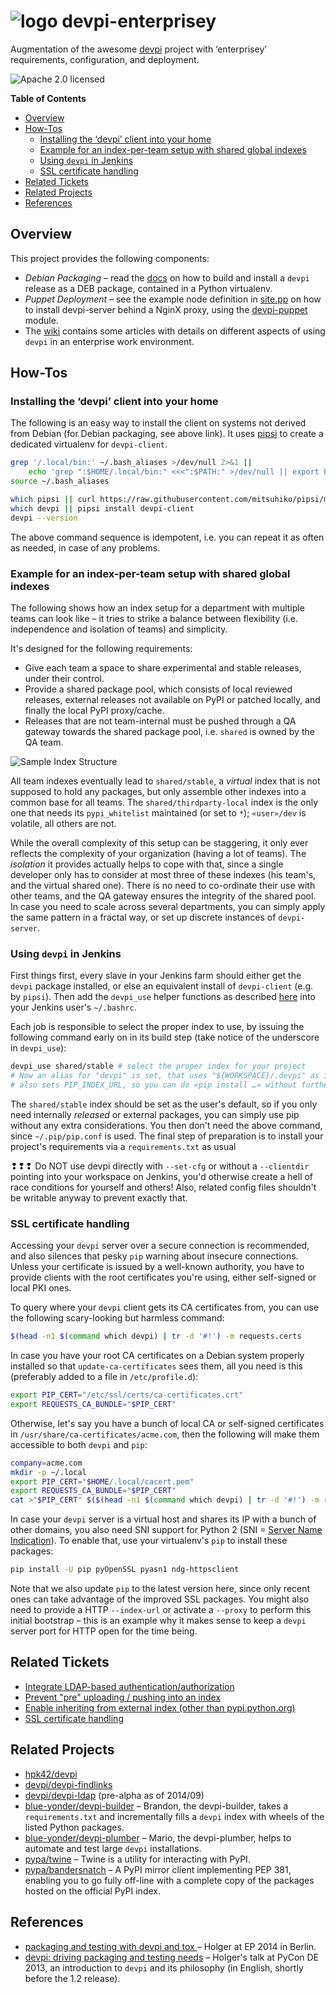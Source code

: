 # ![logo](https://raw.githubusercontent.com/jhermann/devpi-enterprisey/master/doc/static/logo-32.png) devpi-enterprisey

Augmentation of the awesome [devpi](http://doc.devpi.net/latest/) project
with ‘enterprisey’ requirements, configuration, and deployment.

![Apache 2.0 licensed](http://img.shields.io/badge/license-Apache_2.0-red.svg)

**Table of Contents**

- [Overview](#user-content-overview)
- [How-Tos](#user-content-how-tos)
    - [Installing the ‘devpi’ client into your home](#user-content-installing-the-devpi-client-into-your-home)
    - [Example for an index-per-team setup with shared global indexes](#user-content-example-for-an-index-per-team-setup-with-shared-global-indexes)
    - [Using `devpi` in Jenkins](#user-content-using-devpi-in-jenkins)
    - [SSL certificate handling](#user-content-ssl-certificate-handling)
- [Related Tickets](#user-content-related-tickets)
- [Related Projects](#user-content-related-projects)
- [References](#user-content-references)


## Overview

This project provides the following components:

* *Debian Packaging* – read the [docs](https://github.com/jhermann/devpi-enterprisey/tree/master/debianized-devpi) on how to build and install a `devpi` release as a DEB package, contained in a Python virtualenv.
* *Puppet Deployment* – see the example node definition in [site.pp](https://github.com/jhermann/devpi-puppet/blob/master/site.pp) on how to install devpi-server behind a NginX proxy, using the [devpi-puppet](https://github.com/jhermann/devpi-puppet) module.
* The [wiki](https://github.com/jhermann/devpi-enterprisey/wiki) contains some articles with details on different aspects of using `devpi` in an enterprise work environment.


## How-Tos

### Installing the ‘devpi’ client into your home

The following is an easy way to install the client on systems not derived from Debian (for Debian packaging, see above link).
It uses [pipsi](https://github.com/mitsuhiko/pipsi) to create a dedicated virtualenv for `devpi-client`.

```sh
grep '/.local/bin:' ~/.bash_aliases >/dev/null 2>&1 ||
    echo 'grep ":$HOME/.local/bin:" <<<":$PATH:" >/dev/null || export PATH="$HOME/.local/bin:$PATH"' >>~/.bash_aliases
source ~/.bash_aliases

which pipsi || curl https://raw.githubusercontent.com/mitsuhiko/pipsi/master/get-pipsi.py | python
which devpi || pipsi install devpi-client
devpi --version
```

The above command sequence is idempotent, i.e. you can repeat it as often as needed, in case of any problems.


### Example for an index-per-team setup with shared global indexes

The following shows how an index setup for a department with multiple teams can look like
– it tries to strike a balance between flexibility (i.e. independence and isolation of teams) and simplicity.

It's designed for the following requirements:

* Give each team a space to share experimental and stable releases, under their control.
* Provide a shared package pool, which consists of local reviewed releases, external releases not available on PyPI or patched locally, and finally the local PyPI proxy/cache.
* Releases that are not team-internal must be pushed through a QA gateway towards the shared package pool, i.e. `shared` is owned by the QA team.

![Sample Index Structure](https://raw.githubusercontent.com/jhermann/devpi-enterprisey/master/doc/static/repo-structure.png)

All team indexes eventually lead to `shared/stable`, a *virtual* index that is not supposed to hold any packages,
but only assemble other indexes into a common base for all teams.
The `shared/thirdparty-local` index is the only one that needs its `pypi_whitelist` maintained (or set to `*`);
`«user»/dev` is volatile, all others are not.

While the overall complexity of this setup can be staggering, it only ever reflects the complexity of your organization
(having a lot of teams). The *isolation* it provides actually helps to cope with that, since a single developer
only has to consider at most three of these indexes (his team's, and the virtual shared one).
There is no need to co-ordinate their use with other teams, and the QA gateway ensures the integrity of the shared pool.
In case you need to scale across several departments, you can simply apply the same pattern in a fractal way,
or set up discrete instances of `devpi-server`.


### Using `devpi` in Jenkins

First things first, every slave in your Jenkins farm should either get the `devpi` package installed,
or else an equivalent install of `devpi-client` (e.g. by `pipsi`).
Then add the `devpi_use` helper functions as described [here](https://github.com/jhermann/devpi-enterprisey/wiki/DevPIandJenkins)
into your Jenkins user's `~/.bashrc`.

Each job is responsible to select the proper index to use, by issuing the following command early on in its build step (take notice of the underscore in `devpi_use`):

```sh
devpi_use shared/stable # select the proper index for your project
# Now an alias for "devpi" is set, that uses "${WORKSPACE}/.devpi" as its clientdir;
# also sets PIP_INDEX_URL, so you can do «pip install …» without further thoughts.
```

The `shared/stable` index should be set as the user's default, so if you only need internally *released* or external packages, you can simply use pip without any extra considerations. You then don't need the above command, since `~/.pip/pip.conf` is used.
The final step of preparation is to install your project's requirements via a `requirements.txt` as usual

❢❢❢ Do NOT use devpi directly with `--set-cfg` or without a `--clientdir` pointing into your workspace on Jenkins, you'd otherwise create a hell of race conditions for yourself and others! Also, related config files shouldn't be writable anyway to prevent exactly that.


### SSL certificate handling

Accessing your `devpi` server over a secure connection is recommended, and also silences that pesky `pip` warning about insecure connections. Unless your certificate is issued by a well-known authority, you have to provide clients with the root certificates you're using, either self-signed or local PKI ones.

To query where your `devpi` client gets its CA certificates from, you can use the following scary-looking but harmless command:

```sh
$(head -n1 $(command which devpi) | tr -d '#!') -m requests.certs
```

In case you have your root CA certificates on a Debian system properly installed so that `update-ca-certificates` sees them, all you need is this (preferably added to a file in `/etc/profile.d`):

```sh
export PIP_CERT="/etc/ssl/certs/ca-certificates.crt"
export REQUESTS_CA_BUNDLE="$PIP_CERT"
```

Otherwise, let's say you have a bunch of local CA or self-signed certificates in `/usr/share/ca-certificates/acme.com`, then the following will make them accessible to both `devpi` and `pip`:

```sh
company=acme.com
mkdir -p ~/.local
export PIP_CERT="$HOME/.local/cacert.pem"
export REQUESTS_CA_BUNDLE="$PIP_CERT"
cat >"$PIP_CERT" $($(head -n1 $(command which devpi) | tr -d '#!') -m requests.certs) /usr/share/ca-certificates/$company/*.crt
```

In case your `devpi` server is a virtual host and shares its IP with a bunch of other domains, you also need SNI support for Python 2 (SNI = [Server Name Indication](https://en.wikipedia.org/wiki/Server_Name_Indication)). To enable that, use your virtualenv's `pip` to install these packages:

```sh
pip install -U pip pyOpenSSL pyasn1 ndg-httpsclient
```

Note that we also update `pip` to the latest version here, since only recent ones can take advantage of the improved SSL packages.
You might also need to provide a HTTP `--index-url` or activate a `--proxy` to perform this initial bootstrap
– this is an example why it makes sense to keep a `devpi` server port for HTTP open for the time being.


## Related Tickets

* [Integrate LDAP-based authentication/authorization](https://bitbucket.org/hpk42/devpi/issue/138/integrate-ldap-based-authentication)
* [Prevent "pre" uploading / pushing into an index](https://bitbucket.org/hpk42/devpi/issue/137/prevent-pre-uploading-pushing-into-an)
* [Enable inheriting from external index (other than pypi.python.org)](https://bitbucket.org/hpk42/devpi/issue/12/enable-inheriting-from-external-index)
* [SSL certificate handling](https://bitbucket.org/hpk42/devpi/issue/64/ssl-certificate-handling)


## Related Projects

* [hpk42/devpi](https://bitbucket.org/hpk42/devpi)
* [devpi/devpi-findlinks](https://github.com/devpi/devpi-findlinks)
* [devpi/devpi-ldap](https://github.com/devpi/devpi-ldap) (pre-alpha as of 2014/09)
* [blue-yonder/devpi-builder](https://github.com/blue-yonder/devpi-builder) – Brandon, the devpi-builder, takes a `requirements.txt` and incrementally fills a `devpi` index with wheels of the listed Python packages.
* [blue-yonder/devpi-plumber](https://github.com/blue-yonder/devpi-plumber) – Mario, the devpi-plumber, helps to automate and test large `devpi` installations.
* [pypa/twine](https://github.com/pypa/twine) – Twine is a utility for interacting with PyPI.
* [pypa/bandersnatch](https://bitbucket.org/pypa/bandersnatch) – A PyPI mirror client implementing PEP 381, enabling you to go fully off-line with a complete copy of the packages hosted on the official PyPI index.


## References

* [packaging and testing with devpi and tox ](https://youtu.be/aNrrGf-uNUY) – Holger at EP 2014 in Berlin.
* [devpi: driving packaging and testing needs](http://youtu.be/84oOMBUUywI) – Holger's talk at PyCon DE 2013, an introduction to `devpi` and its philosophy (in English, shortly before the 1.2 release).
